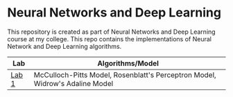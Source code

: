 # Neural Networks and Deep Learning

This repository is created as part of Neural Networks and Deep Learning course at my college. This repo contains the implementations of Neural Network and Deep Learning algorithms. <br />

| **Lab** | **Algorithms/Model** |
| --- | --- |
| [Lab 1](https://github.com/Utkarshp1/EE-412-Neural-Networks-and-Deep-Learning/tree/master/Early%20Models%20of%20Neurons) | McCulloch-Pitts Model, Rosenblatt's Perceptron Model, Widrow's Adaline Model |
